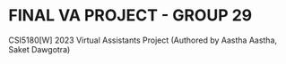 # FINAL VA PROJECT - GROUP 29
CSI5180[W] 2023 Virtual Assistants Project (Authored by Aastha Aastha, Saket Dawgotra)
